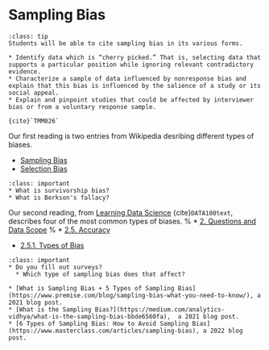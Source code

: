 # Sampling Bias

```{admonition} Learning Outcome
:class: tip
Students will be able to cite sampling bias in its various forms.
```

```{admonition} Sample Tasks
* Identify data which is “cherry picked.” That is, selecting data that supports a particular position while ignoring relevant contradictory evidence.
* Characterize a sample of data influenced by nonresponse bias and explain that this bias is influenced by the salience of a study or its social appeal.
* Explain and pinpoint studies that could be affected by interviewer bias or from a voluntary response sample.

{cite}`TMM026`
```

Our first reading is two entries from Wikipedia desribing different types of biases. 
* [Sampling Bias](https://en.wikipedia.org/wiki/Sampling_bias)
* [Selection Bias](https://en.wikipedia.org/wiki/Selection_bias)

```{admonition} Reading Questions
:class: important
* What is survivorship bias?
* What is Berkson's fallacy?
```

Our second reading, from [Learning Data Science](http://www.textbook.ds100.org/intro.html) {cite}`DATA100text`, describes four of the most common types of biases.
%  * [2. Questions and Data Scope](http://www.textbook.ds100.org/ch/02/data_scope_intro.html)
%  	* [2.5. Accuracy](http://www.textbook.ds100.org/ch/02/data_scope_accuracy.html)
* [2.5.1. Types of Bias](http://www.textbook.ds100.org/ch/02/data_scope_accuracy.html#types-of-bias)

```{admonition} Reading Question
:class: important
* Do you fill out surveys? 
  * Which type of sampling bias does that affect?
```


```{admonition} Further Resources
* [What is Sampling Bias + 5 Types of Sampling Bias](https://www.premise.com/blog/sampling-bias-what-you-need-to-know/), a 2021 blog post. 
* [What is the Sampling Bias?](https://medium.com/analytics-vidhya/what-is-the-sampling-bias-bbde6560fa),  a 2021 blog post.
* [6 Types of Sampling Bias: How to Avoid Sampling Bias](https://www.masterclass.com/articles/sampling-bias), a 2022 blog post.
```

